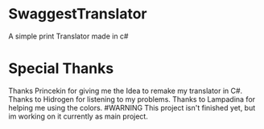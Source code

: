 # SwaggestTranslator
A simple print Translator made in c#
# Special Thanks
Thanks Princekin for giving me the Idea to remake my translator in C#.
Thanks to Hidrogen for listening to my problems.
Thanks to Lampadina for helping me using the colors.
#WARNING
This project isn't finished yet, but im working on it currently as main project.
